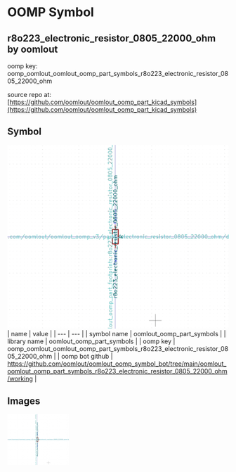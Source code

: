 # OOMP Symbol  
## r8o223_electronic_resistor_0805_22000_ohm  by oomlout  
  
oomp key: oomp_oomlout_oomlout_oomp_part_symbols_r8o223_electronic_resistor_0805_22000_ohm  
  
source repo at: [https://github.com/oomlout/oomlout_oomp_part_kicad_symbols](https://github.com/oomlout/oomlout_oomp_part_kicad_symbols)  
## Symbol  
  
[![working.png](working_600.png)](working.png)  
| name | value | 
| --- | --- | 
| symbol name | oomlout_oomp_part_symbols | 
| library name | oomlout_oomp_part_symbols | 
| oomp key | oomp_oomlout_oomlout_oomp_part_symbols_r8o223_electronic_resistor_0805_22000_ohm | 
| oomp bot github | https://github.com/oomlout/oomlout_oomp_symbol_bot/tree/main/oomlout_oomlout_oomp_part_symbols_r8o223_electronic_resistor_0805_22000_ohm/working | 
## Images  
  
[![working.png](working_140.png)](working.png)  
